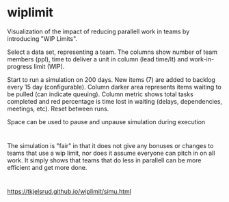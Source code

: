 # wiplimit
Visualization of the impact of reducing parallell work in teams by introducing "WIP Limits".

Select a data set, representing a team. The columns show number of team members (ppl), time to deliver a unit in column (lead time/lt) and work-in-progress limit (WIP).

Start to run a simulation on 200 days. New items (7) are added to backlog every 15 day (configurable). Column darker area represents items waiting to be pulled (can indicate queuing). Column metric shows total tasks completed and red percentage is time lost in waiting (delays, dependencies, meetings, etc). Reset between runs.

Space can be used to pause and unpause simulation during execution
#
The simulation is "fair" in that it does not give any bonuses or changes to teams that use a wip limit, nor does it assume everyone can pitch in on all work. It simply shows that teams that do less in parallell can be more efficient and get more done.
#
https://tkjelsrud.github.io/wiplimit/simu.html
